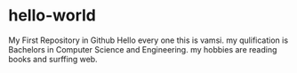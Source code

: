 # hello-world
My First Repository in Github
Hello every one this is vamsi. my qulification is Bachelors in Computer Science and Engineering. my hobbies are reading books and surffing web.
